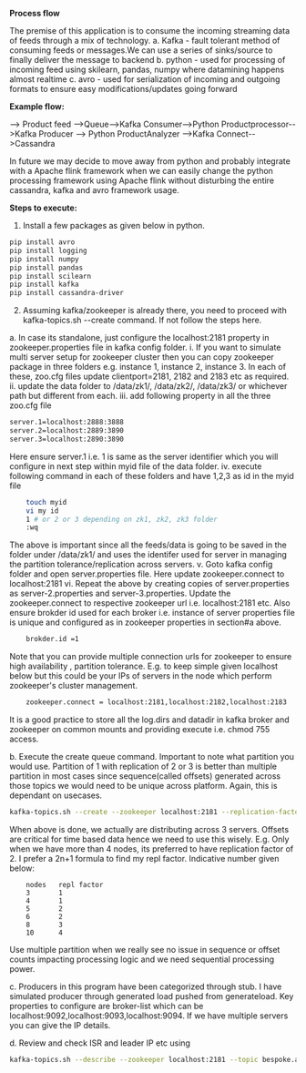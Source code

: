 <b>Process flow</b>

The premise of this application is to consume the incoming streaming data of feeds through a mix of technology.
a. Kafka - fault tolerant method of consuming feeds or messages.We can use a series of sinks/source to finally deliver the message to backend
b. python - used for processing of incoming feed using skilearn, pandas, numpy where datamining happens almost realtime
c. avro - used for serialization of incoming and outgoing formats to ensure easy modifications/updates going forward

<b>Example flow:</b>

--> Product feed -->Queue-->Kafka Consumer-->Python Productprocessor-->Kafka Producer --> Python ProductAnalyzer -->Kafka Connect-->Cassandra

In future we may decide to move away from python and probably integrate with a Apache flink framework when we can easily change the python processing framework using Apache flink without disturbing the entire cassandra, kafka and avro framework usage.


<b>Steps to execute:</b>

1. Install a few packages as given below in python.
```bash
pip install avro
pip install logging
pip install numpy
pip install pandas
pip install scilearn
pip install kafka
pip install cassandra-driver
```

2. Assuming kafka/zookeeper is already there, you need to proceed with kafka-topics.sh --create command. If not follow the steps here.

a. In case its standalone, just configure the localhost:2181 property in zookeeper.properties file in kafka config folder.
    i. If you want to simulate multi server setup for zookeeper cluster then
    you can copy zookeeper package in three folders e.g. instance 1, instance 2, instance 3. In each of these, zoo.cfg files update clientport=2181, 2182 and 2183 etc as required.
    ii. update the data folder to /data/zk1/, /data/zk2/, /data/zk3/ or whichever path but different from each.
    iii. add following property in all the three zoo.cfg file
   
```bash
server.1=localhost:2888:3888
server.2=localhost:2889:3890
server.3=localhost:2890:3890
```

Here ensure server.1 i.e. 1 is same as the server identifier which you will configure in next step within myid file of the data folder. iv. execute following command in each of these folders and have 1,2,3 as id in the myid file
   
   
   
```bash
    touch myid
    vi my id
    1 # or 2 or 3 depending on zk1, zk2, zk3 folder
    :wq
```
    
The above is important since all the feeds/data is going to be saved in the folder under /data/zk1/ and uses the identifer used for server in managing the partition tolerance/replication across servers.
    v. Goto kafka config folder and open server.properties file. Here update zookeeper.connect to localhost:2181
    vi. Repeat the above by creating copies of server.properties as server-2.properties and server-3.properties. Update the zookeeper.connect to respective zookeeper url i.e. localhost:2181 etc. Also ensure brokder id used for each broker i.e. instance of server properties file is unique and configured as in zookeeper properties in section#a above.

```bash
    brokder.id =1
```
    
Note that you can provide multiple connection urls for zookeeper to ensure high availability , partition tolerance. E.g. to keep simple given localhost below but this could be your IPs of servers in the node which perform zookeeper's cluster management.
    
```bash
    zookeeper.connect = localhost:2181,localhost:2182,localhost:2183
```

It is a good practice to store all the log.dirs and datadir in kafka broker and zookeeper on common mounts and providing execute i.e. chmod 755 access.

b. Execute the create queue command. Important to note what partition you would use. Partition of 1 with replication of 2 or 3 is better than multiple partition in most cases since sequence(called offsets) generated across those topics we would need to be unique across platform. Again, this is dependant on usecases.

```bash
kafka-topics.sh --create --zookeeper localhost:2181 --replication-factor 2 --partitions 2 --topic  bespoke.avro.product
```

When above is done, we actually are distributing across 3 servers. Offsets are critical for time based data hence we need to use this wisely.
E.g. Only when we have more than 4 nodes, its preferred to have replication factor of 2. I prefer a 2n+1 formula to find my repl factor. Indicative number given below:

        nodes	repl factor
        3	    1
        4	    1
        5   	2
        6	    2
        8	    3
        10	    4

Use multiple partition when we really see no issue in sequence or offset counts impacting processing logic and we need sequential processing power.

c. Producers in this program have been categorized through stub. I have simulated producer through generated load pushed from generateload.
Key properties to configure are broker-list which can be localhost:9092,localhost:9093,localhost:9094. If we have multiple servers you can give the IP details.

d. Review and check ISR and leader IP etc using

```bash
kafka-topics.sh --describe --zookeeper localhost:2181 --topic bespoke.avro.product
```



